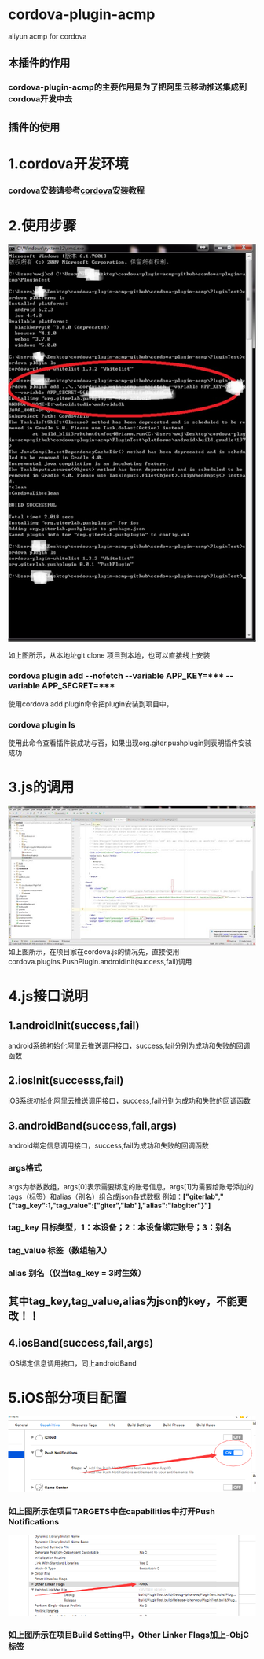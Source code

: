 # cordova-plugin-acmp
aliyun acmp for cordova


## 本插件的作用
### cordova-plugin-acmp的主要作用是为了把阿里云移动推送集成到cordova开发中去


## 插件的使用
# 1.cordova开发环境
### cordova安装请参考[cordova安装教程](http://cordova.axuer.com)

# 2.使用步骤
![插件的安装步骤](./md_images/lALPACOG84RcEhnNBDLNAp0_669_1074.png_620x10000q90g.jpg)

如上图所示，从本地址git clone 项目到本地，也可以直接线上安装
### cordova plugin add <path> --nofetch --variable APP_KEY=*** --variable APP_SECRET=***
使用cordova add plugin命令把plugin安装到项目中，
### cordova plugin ls
使用此命令查看插件装成功与否，如果出现org.giter.pushplugin则表明插件安装成功

# 3.js的调用
![插件的使用](./md_images/lALPACOG84RccsbNBDjNB4A_1920_1080.png_620x10000q90g.jpg)
<br>
如上图所示，在项目家在cordova.js的情况先，直接使用cordova.plugins.PushPlugin.androidInit(success,fail)调用


# 4.js接口说明

## 1.androidInit(success,fail)
 android系统初始化阿里云推送调用接口，success,fail分别为成功和失败的回调函数
## 2.iosInit(successs,fail)
 iOS系统初始化阿里云推送调用接口，success,fail分别为成功和失败的回调函数
## 3.androidBand(success,fail,args)
 android绑定信息调用接口，success,fail为成功和失败的回调函数
### args格式
 args为参数数组，args[0]表示需要绑定的账号信息，args[1]为需要给账号添加的tags（标签）和alias（别名）组合成json各式数据
例如：**["giterlab","{\"tag_key\":1,\"tag_value\":[\"giter\",\"lab\"],\"alias":\"labgiter\"}"]**

### tag_key 目标类型，1：本设备；2：本设备绑定账号；3：别名

### tag_value 标签（数组输入）

### alias 别名（仅当tag_key = 3时生效）

## 其中tag_key,tag_value,alias为json的key，不能更改！！
## 4.iosBand(success,fail,args)
iOS绑定信息调用接口，同上androidBand

# 5.iOS部分项目配置
![push-open](./md_images/ios-openpush.png)
### 如上图所示在项目TARGETS中在capabilities中打开Push Notifications

![-objc配置](./md_images/ios-objc.png)

### 如上图所示在项目Build Setting中，Other Linker Flags加上-ObjC标签
